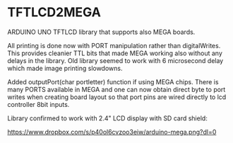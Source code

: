 # TFTLCD2MEGA
ARDUINO UNO TFTLCD library that supports also MEGA boards.

All printing is done now with PORT manipulation rather than digitalWrites. This provides cleanier TTL bits that made MEGA working also without any delays in the library. Old library seemed to work with 6 microsecond delay which made image printing slowdowns.

Added outputPort(char portletter) function if using MEGA chips. There is many PORTS available in MEGA and one can now obtain direct byte to port writes when creating board layout so that port pins are wired directly to lcd controller 8bit inputs.

Library confirmed to work with 2.4" LCD display with SD card shield:

https://www.dropbox.com/s/p40ol6cvzoo3eiw/arduino-mega.png?dl=0

